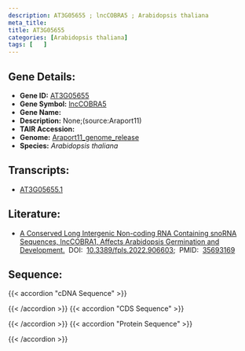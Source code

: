 ```yaml
---
description: AT3G05655 ; lncCOBRA5 ; Arabidopsis thaliana
meta_title:
title: AT3G05655
categories: [Arabidopsis thaliana]
tags: [   ]
---
```


## Gene Details:
- **Gene ID:** [AT3G05655](https://www.arabidopsis.org/locus?name=AT3G05655)
- **Gene Symbol:** <u>lncCOBRA5</u>
- **Gene Name:** 
- **Description:**   None;(source:Araport11)
- **TAIR Accession:** 
- **Genome:** [Araport11_genome_release](https://www.arabidopsis.org/download/list?dir=Genes%2FAraport11_genome_release)
- **Species:** *Arabidopsis thaliana*

## Transcripts:
   -  [AT3G05655.1](https://www.arabidopsis.org/gene?name=AT3G05655.1)
## Literature:
   - [A Conserved Long Intergenic Non-coding RNA Containing snoRNA Sequences,  lncCOBRA1, Affects Arabidopsis Germination and Development.](https://www.doi.org/10.3389/fpls.2022.906603)&nbsp;&nbsp;DOI:&nbsp;&nbsp;[10.3389/fpls.2022.906603](https://www.doi.org/10.3389/fpls.2022.906603);&nbsp;&nbsp;PMID:&nbsp;&nbsp;[35693169](https://pubmed.ncbi.nlm.nih.gov/35693169/)
## Sequence:
{{< accordion "cDNA Sequence" >}}

{{< /accordion >}}
{{< accordion "CDS Sequence" >}}

{{< /accordion >}}
{{< accordion "Protein Sequence" >}}

{{< /accordion >}}
